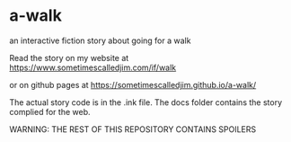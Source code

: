 # a-walk
an interactive fiction story about going for a walk

Read the story on my website at https://www.sometimescalledjim.com/if/walk

or on github pages at https://sometimescalledjim.github.io/a-walk/

The actual story code is in the .ink file. The docs folder contains the story complied for the web.

WARNING: THE REST OF THIS REPOSITORY CONTAINS SPOILERS